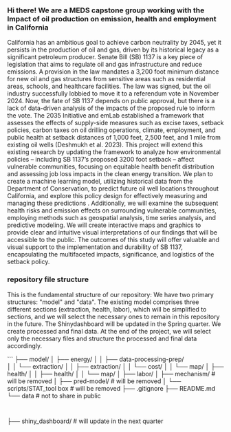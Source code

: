 ### Hi there! We are a MEDS capstone group working with the Impact of oil production on emission, health and employment in California 

California has an ambitious goal to achieve carbon neutrality by 2045, yet it persists in the production of oil and gas, driven by its historical legacy as a significant petroleum producer. Senate Bill (SB) 1137 is a key piece of legislation that aims to regulate oil and gas infrastructure and reduce emissions. A provision in the law mandates a 3,200 foot minimum distance for new oil and gas structures from sensitive areas such as residential areas, schools, and healthcare facilities. The law was signed, but the oil industry successfully lobbied to move it to a referendum vote in November 2024. Now, the fate of SB 1137 depends on public approval, but there is a lack of data-driven analysis of the impacts of the proposed rule to inform the vote. The 2035 Initiative and emLab established a framework that assesses the effects of supply-side measures such as excise taxes, setback policies, carbon taxes on oil drilling operations, climate, employment, and public health at setback distances of 1,000 feet, 2,500 feet, and 1 mile from existing oil wells (Deshmukh et al. 2023). This project will extend this existing research by updating the framework to analyze how environmental policies – including SB 1137’s proposed 3200 foot setback – affect vulnerable communities, focusing on equitable health benefit distribution and assessing job loss impacts in the clean energy transition. We plan to create a machine learning model, utilizing historical data from the Department of Conservation, to predict future oil well locations throughout California, and explore this policy design for effectively measuring and managing these predictions . Additionally, we will examine the subsequent health risks and emission effects on surrounding vulnerable communities, employing methods such as geospatial analysis, time series analysis, and predictive modeling. We will create interactive maps and graphics to provide clear and intuitive visual interpretations of our findings that will be accessible to the public. The outcomes of this study will offer valuable and visual support to the implementation and durability of SB 1137, encapsulating the multifaceted impacts, significance, and logistics of the setback policy.


### repository file structure

This is the fundamental structure of our repository:
We have two primary structures: "model" and "data". The existing model comprises three different sections (extraction, health, labor), which will be simplified to sections, and we will select the necessary ones to remain in this repository in the future. The Shinydashboard will be updated in the Spring quarter.
We create processed and final data. At the end of the project, we will select only the necessary files and structure the processed and final data accordingly.

​​```
├── model/
│   ├── energy/
│   │   ├── data-processing-prep/     
│   │   └── extraction/
│   │       ├── extraction/
│   │       └── cost/
│   │       └── map/ 
│   ├── health/
│   │   ├── health/
│   │   └── map/ 
│   ├── labor/
│   ├── mechanism/                             # will be removed 
│   ├── pred-model/                            # will be removed 
│   └── scripts/STAT_tool box                  # will be removed 
├── .gitignore
├── README.md
└── data                                       # not to share in public
```


```
├── shiny_dashboard/ # will update in the next quarter
```


